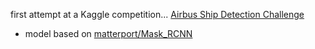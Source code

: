 first attempt at a Kaggle competition...
[Airbus Ship Detection Challenge](https://www.kaggle.com/c/airbus-ship-detection)

- model based on [matterport/Mask_RCNN](https://github.com/matterport/Mask_RCNN)
